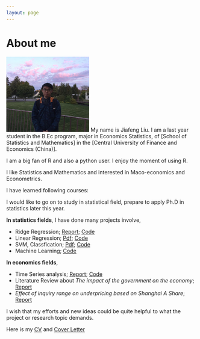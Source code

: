 ```yaml
---
layout: page
---
```


# About me

<img src="/images/Jiafeng2.JPG" class="floatpic" width="220" height="200">
My name is Jiafeng Liu.  I am a last year student in the B.Ec program, major in Economics Statistics, of [School of Statistics and Mathematics] in the [Central University of Finance and Economics (China)].

I am a big fan of R and also a python user. I enjoy the moment of using R.  

I like Statistics and Mathematics and interested in Maco-economics and Econometrics.

I have learned following courses:

I would like to go on to study in statistical field, prepare to apply Ph.D in statistics later this year.

**In statistics fields**, I have done many projects involve,

  - Ridge Regression; [Report](https://Jiafengliu.me); [Code](https://Jiafengliu.me)
  - Linear Regression; [Pdf](https://Jiafengliu.me); [Code](https://Jiafengliu.me)
  - SVM, Classfication; [Pdf](https://Jiafengliu.me); [Code](https://Jiafengliu.me)
  - Machine Learning; [Code](https://Jiafengliu.me)

**In economics fields**, 
 
  - Time Series analysis; [Report](https://Jiafengliu.me); [Code](https://Jiafengliu.me)
  - Literature Review about *The impact of the government on the economy*; [Report](https://Jiafengliu.me)
  - *Effect of inquiry range on underpricing based on Shanghai A Share*; [Report](https://Jiafengliu.me)


I wish that my efforts and new ideas could be quite helpful to what the project or research topic demands.

Here is my [CV] and [Cover Letter]


[School of Statistics and Mathematics]:http://www.cufe.edu.cn/
[Central University of Finance and Economics (China)]:http://sam.cufe.edu.cn/
[CV]: http://sam.cufe.edu.cn/
[Cover letter]:http://sam.cufe.edu.cn/


